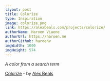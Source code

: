 ```yaml
---
layout: post
title: Colorize
type: Inspiration
image: colorize.png
link: https://alexbeals.com/projects/colorize/
authorName: Haroen Viaene
authorUrl: https://haroen.me
authorGithub: haroenv
imgWidth: 1000
imgHeight: 574
---
```


_A color from a search term_

[Colorize](https://alexbeals.com/projects/colorize/) - by [Alex Beals](https://alexbeals.com)
